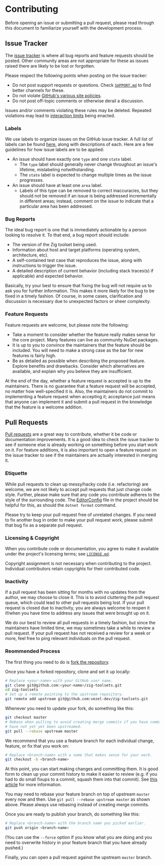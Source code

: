 # Contributing

Before opening an issue or submitting a pull request, please read through this
document to familiarize yourself with the development process.

## Issue Tracker

The [issue tracker](https://github.com/vezel-dev/zig-toolsets/issues) is where
all bug reports and feature requests should be posted. Other community areas are
not appropriate for these as issues raised there are likely to be lost or
forgotten.

Please respect the following points when posting on the issue tracker:

* Do not post support requests or questions. Check [`SUPPORT.md`](SUPPORT.md) to
  find better channels for these.
* Do not violate
  [GitHub's various site policies](https://docs.github.com/en/github/site-policy).
* Do not post off-topic comments or otherwise derail a discussion.

Issues and/or comments violating these rules may be deleted. Repeated violations
may lead to
[interaction limits](https://docs.github.com/en/communities/moderating-comments-and-conversations/limiting-interactions-in-your-repository)
being enacted.

### Labels

We use labels to organize issues on the GitHub issue tracker. A full list of
labels can be found
[here](https://github.com/vezel-dev/zig-toolsets/labels), along with
descriptions of each. Here are a few guidelines for how issue labels are to be
applied:

* An issue should have exactly one `type` and one `state` label.
    * The `type` label should generally never change throughout an issue's
      lifetime, mislabeling notwithstanding.
    * The `state` label is expected to change multiple times as the issue
      progresses.
* An issue should have at least one `area` label.
    * Labels of this type can be removed to correct inaccuracies, but they
      should not be removed if an issue is being addressed incrementally in
      different areas; instead, comment on the issue to indicate that a
      particular area has been addressed.

### Bug Reports

The ideal bug report is one that is immediately actionable by a person looking
to resolve it. To that end, a bug report should include:

* The version of the Zig toolset being used.
* Information about host and target platforms (operating system, architecture,
  etc).
* A self-contained test case that reproduces the issue, along with instructions
  to trigger the issue.
* A detailed description of current behavior (including stack traces(s) if
  applicable) and expected behavior.

Basically, try your best to ensure that fixing the bug will not require us to
ask you for further information. This makes it more likely for the bug to be
fixed in a timely fashion. Of course, in some cases, clarification and
discussion is necessary due to unexpected factors or sheer complexity.

### Feature Requests

Feature requests are welcome, but please note the following:

* Take a moment to consider whether the feature really makes sense for the core
  project. Many features can live as community NuGet packages.
* It is up to you to convince the maintainers that the feature should be
  included. You will need to make a strong case as the bar for new features is
  fairly high.
* Be as detailed as possible when describing the proposed feature. Explore
  benefits and drawbacks. Consider which alternatives are available, and explain
  why you believe they are insufficient.

At the end of the day, whether a feature request is accepted is up to the
maintainers. There is no guarantee that a feature request will be accepted, no
matter how well-specified it is. Also, the maintainers do not commit to
implementing a feature request when accepting it; acceptance just means that
anyone can implement it and submit a pull request in the knowledge that the
feature is a welcome addition.

## Pull Requests

[Pull requests](https://github.com/vezel-dev/zig-toolsets/pulls) are a great way
to contribute, whether it be code or documentation improvements. It is a good
idea to check the issue tracker to see if someone else is already working on
something before you start work on it. For feature additions, it is also
important to open a feature request on the issue tracker to see if the
maintainers are actually interested in merging it.

### Etiquette

While pull requests to clean up messy/hacky code (i.e. refactoring) are welcome,
we are not likely to accept pull requests that just change code style. Further,
please make sure that any code you contribute adheres to the style of the
surrounding code. The [EditorConfig](../.editorconfig) file in the project
should be helpful for this, as should the `dotnet format` command.

Please try to keep your pull request free of unrelated changes. If you need to
fix another bug in order to make your pull request work, please submit that bug
fix as a separate pull request.

### Licensing & Copyright

When you contribute code or documentation, you agree to make it available under
the project's licensing terms; see [`LICENSE.md`](LICENSE.md).

Copyright assignment is not necessary when contributing to the project.
Individual contributors retain copyrights for their contributed code.

### Inactivity

If a pull request has been sitting for months with no updates from the author,
we may choose to close it. This is to avoid cluttering the pull request queue,
which could lead to other pull requests being lost. If your pull request is
closed due to inactivity, you are always welcome to reopen it if/when you have
time to address any issues that were brought up on it.

We do our best to review all pull requests in a timely fashion, but since the
maintainers have limited time, we may sometimes take a while to review a pull
request. If your pull request has not received a review for a week or more, feel
free to ping relevant individuals on the pull request.

### Reommended Process

The first thing you need to do is
[fork the repository](https://docs.github.com/en/get-started/quickstart/fork-a-repo).

Once you have a forked repository, clone and set it up locally:

```bash
# Replace <your-name> with your GitHub user name.
git clone git@github.com:<your-name>/zig-toolsets.git
cd zig-toolsets
# Set up a remote pointing to the upstream repository.
git remote add upstream git@github.com:vezel-dev/zig-toolsets.git
```

Whenever you need to update your fork, do something like this:

```bash
git checkout master
# Rebase when pulling to avoid creating merge commits if you have commits that
# have not yet yet been upstreamed.
git pull --rebase upstream master
```

We recommend that you use a feature branch for each individual change, feature,
or fix that you work on:

```bash
# Replace <branch-name> with a name that makes sense for your work.
git checkout -b <branch-name>
```

At this point, you can start making changes and committing them. It is good form
to clean up your commit history to make it easier to review (e.g. if you had to
do small fixups to a commit, squash them into that commit). See
[this article](https://docs.github.com/en/get-started/using-git/about-git-rebase)
for more information.

You may need to rebase your feature branch on top of upstream `master` every now
and then. Use `git pull --rebase upstream master` as shown above. Please always
use rebasing instead of creating merge commits.

Once you are ready to publish your branch, do something like this:

```bash
# Replace <branch-name> with the branch name you picked earlier.
git push origin <branch-name>
```

(You can use the `--force` option if you know what you are doing and you need to
overwrite history in your feature branch that you have already pushed.)

Finally, you can open a pull request against the upstream `master` branch.

